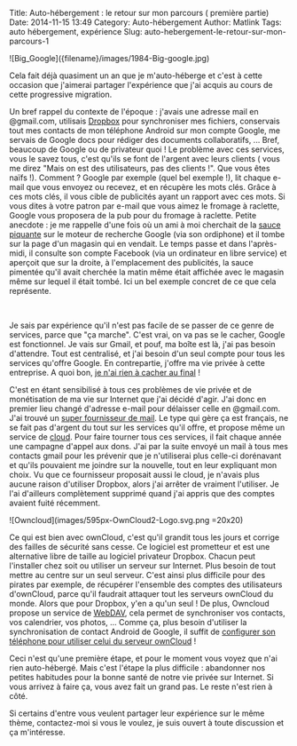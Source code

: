 Title: Auto-hébergement : le retour sur mon parcours ( première partie)
Date: 2014-11-15 13:49
Category: Auto-hébergement
Author: Matlink
Tags: auto hébergement, expérience
Slug: auto-hebergement-le-retour-sur-mon-parcours-1

<span class="float-left">
![Big_Google]({filename}/images/1984-Big-google.jpg)</span>

Cela fait déjà quasiment un an que je m'auto-héberge et c'est à cette
occasion que j'aimerai partager l'expérience que j'ai acquis au cours de
cette progressive migration.


Un bref rappel du contexte de l'époque : j'avais une adresse mail en
@gmail.com, utilisais
[Dropbox](https://korben.info/7-millions-comptes-dropbox-nature-faut-il-flipper.html)
pour synchroniser mes fichiers, conservais tout mes contacts de mon
téléphone Android sur mon compte Google, me servais de Google docs pour
rédiger des documents collaboratifs, ... Bref, beaucoup de Google ou de
privateur quoi ! Le problème avec ces services, vous le savez tous,
c'est qu'ils se font de l'argent avec leurs clients ( vous me direz
"Mais on est des utilisateurs, pas des clients !". Que vous êtes naïfs
!). Comment ? Google par exemple (quel bel exemple !), lit chaque e-mail
que vous envoyez ou recevez, et en récupère les mots clés. Grâce à ces
mots clés, il vous cible de publicités ayant un rapport avec ces mots.
Si vous dites à votre patron par e-mail que vous aimez le fromage à
raclette, Google vous proposera de la pub pour du fromage à raclette.
Petite anecdote : je me rappelle d'une fois où un ami à moi cherchait de
la [sauce piquante](https://fr.wikipedia.org/wiki/Sauce_sriracha)
sur le moteur de recherche Google (via son ordiphone) et il tombe sur la
page d'un magasin qui en vendait. Le temps passe et dans l'après-midi,
il consulte son compte Facebook (via un ordinateur en libre service) et
aperçoit que sur la droite, à l'emplacement des publicités, la sauce
pimentée qu'il avait cherchée la matin même était affichée avec le
magasin même sur lequel il était tombé. Ici un bel exemple concret de ce
que cela représente.

 

Je sais par expérience qu'il n'est pas facile de se passer de ce genre
de services, parce que "ça marche". C'est vrai, on va pas se le cacher,
Google est fonctionnel. Je vais sur Gmail, et pouf, ma boîte est là,
j'ai pas besoin d'attendre. Tout est centralisé, et j'ai besoin d'un
seul compte pour tous les services qu'offre Google. En contrepartie,
j'offre ma vie privée à cette entreprise. A quoi bon, [je n'ai rien à
cacher au
final](http://www.internetactu.net/2010/05/21/lettre-ouverte-a-ceux-qui-nont-rien-a-cacher/)
!

C'est en étant sensibilisé à tous ces problèmes de vie privée et de
monétisation de ma vie sur Internet que j'ai décidé d'agir. J'ai donc en
premier lieu changé d'adresse e-mail pour délaisser celle en @gmail.com.
J'ai trouvé un [super fournisseur de
mail](https://www.openmailbox.org/). Le type qui gère ça est
français, ne se fait pas d'argent du tout sur les services qu'il offre,
et propose même un service de [cloud](https://owncloud.org/). Pour
faire tourner tous ces services, il fait chaque année une campagne
d'appel aux dons. J'ai par la suite envoyé un mail à tous mes contacts
gmail pour les prévenir que je n'utiliserai plus celle-ci dorénavant et
qu'ils pouvaient me joindre sur la nouvelle, tout en leur expliquant mon
choix. Vu que ce fournisseur proposait aussi le cloud, je n'avais plus
aucune raison d'utiliser Dropbox, alors j'ai arrêter de vraiment
l'utiliser. Je l'ai d'ailleurs complètement supprimé quand j'ai appris
que des comptes avaient fuité récemment.

<span class="float-right">
![Owncloud](images/595px-OwnCloud2-Logo.svg.png =20x20)</span>

Ce qui est bien avec ownCloud, c'est qu'il grandit tous les jours et
corrige des failles de sécurité sans cesse. Ce logiciel est prometteur
et est une alternative libre de taille au logiciel privateur Dropbox.
Chacun peut l'installer chez soit ou utiliser un serveur sur Internet.
Plus besoin de tout mettre au centre sur un seul serveur. C'est ainsi
plus difficile pour des pirates par exemple, de récupérer l'ensemble des
comptes des utilisateurs d'ownCloud, parce qu'il faudrait attaquer tout
les serveurs ownCloud du monde. Alors que pour Dropbox, y'en a qu'un
seul ! De plus, Owncloud propose un service de
[WebDAV](https://fr.wikipedia.org/wiki/WebDAV), cela permet de
synchroniser vos contacts, vos calendrier, vos photos, ... Comme ça,
plus besoin d'utiliser la synchronisation de contact Android de Google,
il suffit de [configurer son téléphone pour utiliser celui du serveur
ownCloud](http://doc.owncloud.org/server/6.0/user_manual/pim/contacts.html)
!

Ceci n'est qu'une première étape, et pour le moment vous voyez que n'ai
rien auto-hébergé. Mais c'est l'étape la plus difficile : abandonner nos
petites habitudes pour la bonne santé de notre vie privée sur Internet.
Si vous arrivez à faire ça, vous avez fait un grand pas. Le reste n'est
rien à côté.

Si certains d'entre vous veulent partager leur expérience sur le même
thème, contactez-moi si vous le voulez, je suis ouvert à toute
discussion et ça m'intéresse.

